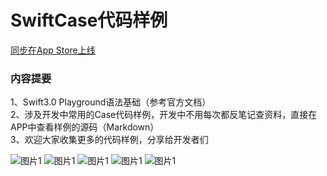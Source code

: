 # SwiftCase代码样例

[同步在App Store上线](https://itunes.apple.com/cn/app/swift代码样例/id1239727463?mt=8)

### 内容提要 <br/>

1、Swift3.0 Playground语法基础（参考官方文档）<br/>
2、涉及开发中常用的Case代码样例，开发中不用每次都反笔记查资料，直接在APP中查看样例的源码（Markdown）<br/>
3、欢迎大家收集更多的代码样例，分享给开发者们 <br/>

![图片1](http://a1.mzstatic.com/us/r30/Purple127/v4/5a/38/bd/5a38bd31-5bfa-4540-f1e6-f1b5d5a1c552/screen696x696.jpeg) 
![图片1](http://a5.mzstatic.com/us/r30/Purple127/v4/ff/48/33/ff483329-4eab-312e-c240-48b93a970d1e/screen696x696.jpeg)
![图片1](http://a5.mzstatic.com/us/r30/Purple117/v4/dd/a7/be/dda7be97-052d-64d9-8bc3-c8bba54060a4/screen696x696.jpeg)
![图片1](http://a3.mzstatic.com/us/r30/Purple117/v4/f3/59/09/f359090a-937f-b35e-5b92-aa1e57426310/screen696x696.jpeg)
![图片1](http://a3.mzstatic.com/us/r30/Purple127/v4/86/1c/14/861c14be-1379-acac-f88e-82a9803346cc/screen696x696.jpeg)
